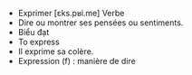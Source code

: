 - Exprimer [ɛks.pʁi.me] Verbe
- Dire ou montrer ses pensées ou sentiments.
- Biểu đạt
- To express
- Il exprime sa colère.
- Expression (f) : manière de dire